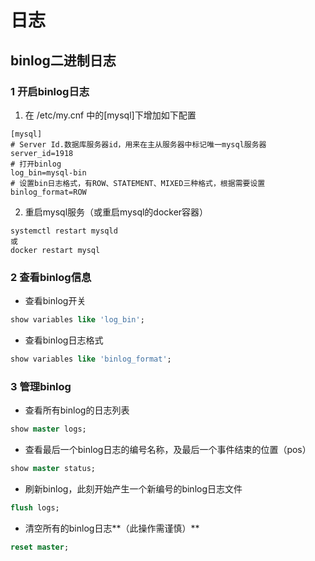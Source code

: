 # 日志

## binlog二进制日志

### 1 开启binlog日志

1. 在 /etc/my.cnf 中的[mysql]下增加如下配置

````
[mysql]
# Server Id.数据库服务器id，用来在主从服务器中标记唯一mysql服务器
server_id=1918
# 打开binlog
log_bin=mysql-bin
# 设置bin日志格式，有ROW、STATEMENT、MIXED三种格式，根据需要设置
binlog_format=ROW
````

2. 重启mysql服务（或重启mysql的docker容器）

````
systemctl restart mysqld
或
docker restart mysql
````

### 2 查看binlog信息

- 查看binlog开关

```sql
show variables like 'log_bin';
```

- 查看binlog日志格式

```sql
show variables like 'binlog_format';
```

### 3 管理binlog

- 查看所有binlog的日志列表

````sql
show master logs;
````

- 查看最后一个binlog日志的编号名称，及最后一个事件结束的位置（pos）

````sql
show master status;
````

- 刷新binlog，此刻开始产生一个新编号的binlog日志文件

````sql
flush logs;
````

- 清空所有的binlog日志**（此操作需谨慎）**

````sql
reset master;
````

